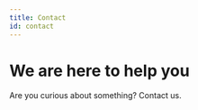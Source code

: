 ```yaml
---
title: Contact
id: contact
---
```

# We are here to help you

Are you curious about something? 
Contact us.